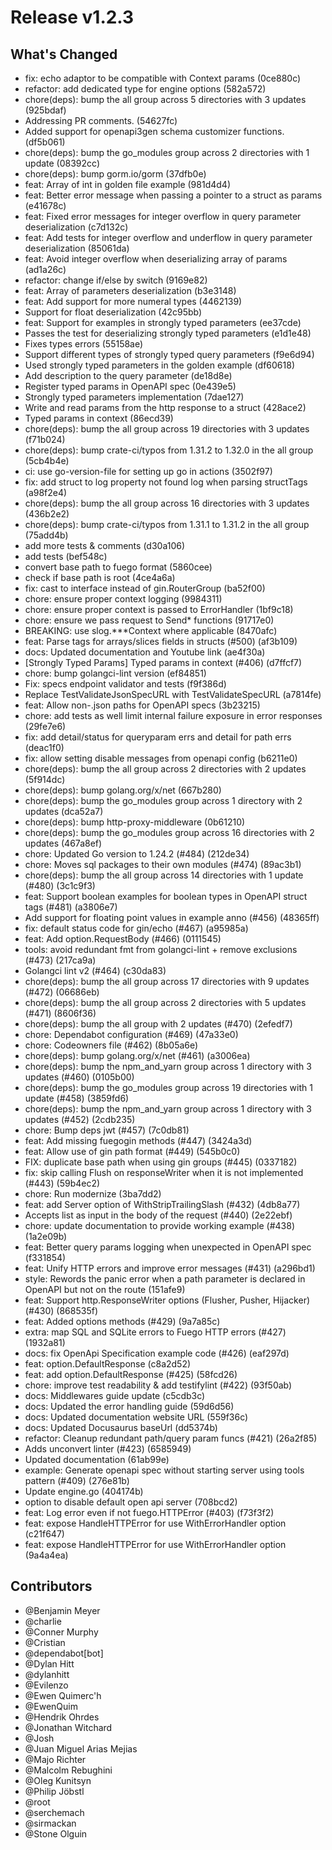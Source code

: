 # Release v1.2.3

## What's Changed

* fix: echo adaptor to be compatible with Context params (0ce880c)
* refactor: add dedicated type for engine options (582a572)
* chore(deps): bump the all group across 5 directories with 3 updates (925bdaf)
* Addressing PR comments. (54627fc)
* Added support for openapi3gen schema customizer functions. (df5b061)
* chore(deps): bump the go_modules group across 2 directories with 1 update (08392cc)
* chore(deps): bump gorm.io/gorm (37dfb0e)
* feat: Array of int in golden file example (981d4d4)
* feat: Better error message when passing a pointer to a struct as params (e41678c)
* feat: Fixed error messages for integer overflow in query parameter deserialization (c7d132c)
* feat: Add tests for integer overflow and underflow in query parameter deserialization (85061da)
* feat: Avoid integer overflow when deserializing array of params (ad1a26c)
* refactor: change if/else by switch (9169e82)
* feat: Array of parameters deserialization (b3e3148)
* feat: Add support for more numeral types (4462139)
* Support for float deserialization (42c95bb)
* feat: Support for examples in strongly typed parameters (ee37cde)
* Passes the test for deserializing strongly typed parameters (e1d1e48)
* Fixes types errors (55158ae)
* Support different types of strongly typed query parameters (f9e6d94)
* Used strongly typed parameters in the golden example (df60618)
* Add description to the query parameter (de18d8e)
* Register typed params in OpenAPI spec (0e439e5)
* Strongly typed parameters implementation (7dae127)
* Write and read params from the http response to a struct (428ace2)
* Typed params in context (86ecd39)
* chore(deps): bump the all group across 19 directories with 3 updates (f71b024)
* chore(deps): bump crate-ci/typos from 1.31.2 to 1.32.0 in the all group (5cb4b4e)
* ci: use go-version-file for setting up go in actions (3502f97)
* fix: add struct to log property not found log when parsing structTags (a98f2e4)
* chore(deps): bump the all group across 16 directories with 3 updates (436b2e2)
* chore(deps): bump crate-ci/typos from 1.31.1 to 1.31.2 in the all group (75add4b)
* add more tests & comments (d30a106)
* add tests (bef548c)
* convert base path to fuego format (5860cee)
* check if base path is root (4ce4a6a)
* fix: cast to interface instead of gin.RouterGroup (ba52f00)
* chore: ensure proper context logging (9984311)
* chore: ensure proper context is passed to ErrorHandler (1bf9c18)
* chore: ensure we pass request to Send* functions (91717e0)
* BREAKING: use slog.***Context where applicable (8470afc)
* feat: Parse tags for arrays/slices fields in structs (#500) (af3b109)
* docs: Updated documentation and Youtube link (ae4f30a)
* [Strongly Typed Params] Typed params in context (#406) (d7ffcf7)
* chore: bump golangci-lint version (ef84851)
* Fix: specs endpoint validator and tests (f9f386d)
* Replace TestValidateJsonSpecURL with TestValidateSpecURL (a7814fe)
* feat: Allow non-.json paths for OpenAPI specs (3b23215)
* chore: add tests as well limit internal failure exposure in error responses (29fe7e6)
* fix: add detail/status for queryparam errs and detail for path errs (deac1f0)
* fix: allow setting disable messages from openapi config (b6211e0)
* chore(deps): bump the all group across 2 directories with 2 updates (5f914dc)
* chore(deps): bump golang.org/x/net (667b280)
* chore(deps): bump the go_modules group across 1 directory with 2 updates (dca52a7)
* chore(deps): bump http-proxy-middleware (0b61210)
* chore(deps): bump the go_modules group across 16 directories with 2 updates (467a8ef)
* chore: Updated Go version to 1.24.2 (#484) (212de34)
* chore: Moves sql packages to their own modules (#474) (89ac3b1)
* chore(deps): bump the all group across 14 directories with 1 update (#480) (3c1c9f3)
* feat: Support boolean examples for boolean types in OpenAPI struct tags (#481) (a3806e7)
* Add support for floating point values in example anno (#456) (48365ff)
* fix: default status code for gin/echo (#467) (a95985a)
* feat: Add option.RequestBody (#466) (0111545)
* tools: avoid redundant fmt from golangci-lint + remove exclusions (#473) (217ca9a)
* Golangci lint v2 (#464) (c30da83)
* chore(deps): bump the all group across 17 directories with 9 updates (#472) (06686eb)
* chore(deps): bump the all group across 2 directories with 5 updates (#471) (8606f36)
* chore(deps): bump the all group with 2 updates (#470) (2efedf7)
* chore: Dependabot configuration (#469) (47a33e0)
* chore: Codeowners file (#462) (8b05a6e)
* chore(deps): bump golang.org/x/net (#461) (a3006ea)
* chore(deps): bump the npm_and_yarn group across 1 directory with 3 updates (#460) (0105b00)
* chore(deps): bump the go_modules group across 19 directories with 1 update (#458) (3859fd6)
* chore(deps): bump the npm_and_yarn group across 1 directory with 3 updates (#452) (2cdb235)
* chore: Bump deps jwt (#457) (7c0db81)
* feat: Add missing fuegogin methods (#447) (3424a3d)
* feat: Allow use of gin path format (#449) (545b0c0)
* FIX: duplicate base path when using gin groups (#445) (0337182)
* fix: skip calling Flush on responseWriter when it is not implemented (#443) (59b4ec2)
* chore: Run modernize (3ba7dd2)
* feat: add Server option of WithStripTrailingSlash (#432) (4db8a77)
* Accepts list as input in the body of the request (#440) (2e22ebf)
* chore: update documentation to provide working example (#438) (1a2e09b)
* feat: Better query params logging when unexpected in OpenAPI spec (f331854)
* feat: Unify HTTP errors and improve error messages (#431) (a296bd1)
* style: Rewords the panic error when a path parameter is declared in OpenAPI but not on the route (151afe9)
* feat: Support http.ResponseWriter options (Flusher, Pusher, Hijacker) (#430) (868535f)
* feat: Added options methods (#429) (9a7a85c)
* extra: map SQL and SQLite errors to Fuego HTTP errors (#427) (1932a81)
* docs: fix OpenApi Specification example code (#426) (eaf297d)
* feat: option.DefaultResponse (c8a2d52)
* feat: add option.DefaultResponse (#425) (58fcd26)
* chore: improve test readability & add testifylint (#422) (93f50ab)
* docs: Middlewares guide update (c5cdb3c)
* docs: Updated the error handling guide (59d6d56)
* docs: Updated documentation website URL (559f36c)
* docs: Updated Docusaurus baseUrl (dd5374b)
* refactor: Cleanup redundant path/query param funcs (#421) (26a2f85)
* Adds unconvert linter (#423) (6585949)
* Updated documentation (61ab99e)
* example: Generate openapi spec without starting server using tools pattern (#409) (276e81b)
* Update engine.go (404174b)
* option to disable default open api server (708bcd2)
* feat: Log error even if not fuego.HTTPError (#403) (f73f3f2)
* feat: expose HandleHTTPError for use WithErrorHandler option (c21f647)
* feat: expose HandleHTTPError for use WithErrorHandler option (9a4a4ea)

## Contributors

* @Benjamin Meyer
* @charlie
* @Conner Murphy
* @Cristian
* @dependabot[bot]
* @Dylan Hitt
* @dylanhitt
* @Evilenzo
* @Ewen Quimerc'h
* @EwenQuim
* @Hendrik Ohrdes
* @Jonathan Witchard
* @Josh
* @Juan Miguel  Arias Mejias
* @Majo Richter
* @Malcolm Rebughini
* @Oleg Kunitsyn
* @Philip Jöbstl
* @root
* @serchemach
* @sirmackan
* @Stone Olguin
